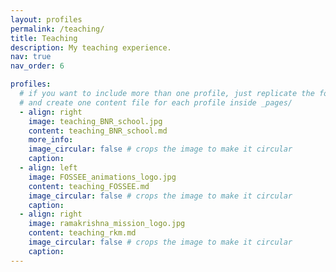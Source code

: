 ```yaml
---
layout: profiles
permalink: /teaching/
title: Teaching
description: My teaching experience.
nav: true
nav_order: 6

profiles:
  # if you want to include more than one profile, just replicate the following block
  # and create one content file for each profile inside _pages/
  - align: right
    image: teaching_BNR_school.jpg
    content: teaching_BNR_school.md
    more_info: 
    image_circular: false # crops the image to make it circular
    caption: 
  - align: left
    image: FOSSEE_animations_logo.jpg
    content: teaching_FOSSEE.md
    image_circular: false # crops the image to make it circular
    caption: 
  - align: right
    image: ramakrishna_mission_logo.jpg
    content: teaching_rkm.md
    image_circular: false # crops the image to make it circular
    caption: 
---
```

